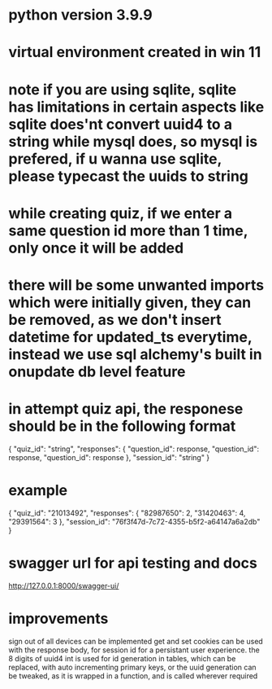 # python version 3.9.9
# virtual environment created in win 11
# note if you are using sqlite, sqlite has limitations in certain aspects like sqlite does'nt convert uuid4 to a string while mysql does, so mysql is prefered, if u wanna use sqlite, please typecast the uuids to string


# while creating quiz, if we enter a same question id more than 1 time, only once it will be added

# there will be some unwanted imports which were initially given, they can be removed, as we don't insert datetime for updated_ts everytime, instead we use sql alchemy's built in onupdate db level feature

# in attempt quiz api, the responese should be in the following format
{
  "quiz_id": "string",
  "responses": {
    "question_id": response,
    "question_id": response,
    "question_id": response
  },
  "session_id": "string"
}

# example
{
  "quiz_id": "21013492",
  "responses": {
    "82987650": 2,
    "31420463": 4,
    "29391564": 3
  },
  "session_id": "76f3f47d-7c72-4355-b5f2-a64147a6a2db"
}

# swagger url for api testing and docs
http://127.0.0.1:8000/swagger-ui/

# improvements
sign out of all devices can be implemented
get and set cookies can be used with the response body, for session id for a persistant user experience.
the 8 digits of uuid4 int is used for id generation in tables, which can be replaced, with auto incrementing primary keys, or the uuid generation can be tweaked, as it is wrapped in a function, and is called wherever required